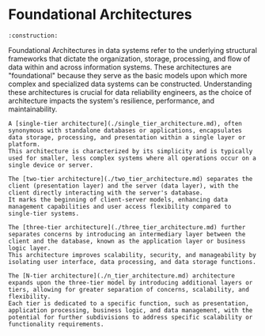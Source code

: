 # Foundational Architectures

```admonish warning title="Page under construction"
:construction:
```

Foundational Architectures in data systems refer to the underlying structural frameworks that dictate the organization, storage, processing, and flow of data within and across information systems.
These architectures are "foundational" because they serve as the basic models upon which more complex and specialized data systems can be constructed.
Understanding these architectures is crucial for data reliability engineers, as the choice of architecture impacts the system's resilience, performance, and maintainability.

```admonish tldr title="Single-Tier Architecture"
A [single-tier architecture](./single_tier_architecture.md), often synonymous with standalone databases or applications, encapsulates data storage, processing, and presentation within a single layer or platform.
This architecture is characterized by its simplicity and is typically used for smaller, less complex systems where all operations occur on a single device or server.
```

```admonish tldr title="Two-Tier Architecture"
The [two-tier architecture](./two_tier_architecture.md) separates the client (presentation layer) and the server (data layer), with the client directly interacting with the server's database.
It marks the beginning of client-server models, enhancing data management capabilities and user access flexibility compared to single-tier systems.
```

```admonish tldr title="Three-Tier Architecture"
The [three-tier architecture](./three_tier_architecture.md) further separates concerns by introducing an intermediary layer between the client and the database, known as the application layer or business logic layer.
This architecture improves scalability, security, and manageability by isolating user interface, data processing, and data storage functions.
```

```admonish tldr title="N-Tier Architecture"
The [N-tier architecture](./n_tier_architecture.md) architecture expands upon the three-tier model by introducing additional layers or tiers, allowing for greater separation of concerns, scalability, and flexibility.
Each tier is dedicated to a specific function, such as presentation, application processing, business logic, and data management, with the potential for further subdivisions to address specific scalability or functionality requirements.
```
